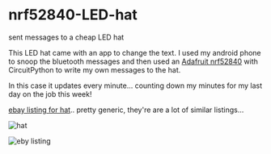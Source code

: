 # nrf52840-LED-hat
sent messages to a cheap LED hat

This LED hat came with an app to change the text. I used my android phone to snoop the bluetooth messages and then used an [Adafruit nrf52840](https://www.adafruit.com/product/4062) with CircuitPython to write my own messages to the hat.  

In this case it updates every minute... counting down my minutes for my last day on the job this week!


[ebay listing for hat](https://www.ebay.com/itm/LED-Message-Hat-Original-Quality-Create-Your-Own-Text/264361690698).. pretty generic, they're are a lot of similar listings...

![hat](https://github.com/hydronics2/nrf52840-LED-hat/blob/master/vid_hat.PNG)

![eby listing](https://github.com/hydronics2/nrf52840-LED-hat/blob/master/ebay_listing_pic.PNG)


